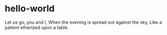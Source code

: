 # hello-world

Let us go, you and I,
When the evening is spread out against the sky,
Like a patient etherized upon a table.

